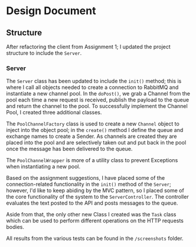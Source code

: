 # Design Document
## Structure
After refactoring the client from Assignment 1; I updated the project structure to include the `Server`.


### Server
The `Server` class has been updated to include the `init()` method; this is where I call all objects needed to create a
connection to RabbitMQ and instantiate a new channel pool. In the `doPost()`, we grab a Channel from
the pool each time a new request is received, publish the payload to the queue and return the channel to the pool.
To successfully implement the Channel Pool, I created three additional classes.

The `PoolChannelFactory` class is used to create a new `Channel` object to inject into the object pool; in the `create()`
method I define the queue and exchange names to create a Sender. As channels are
created they are placed into the pool and are selectively taken out and put back in the pool
once the message has been delivered to the queue.

The `PoolChannelWrapper` is more of a utility class to prevent Exceptions when instantiating a new pool.

Based on the assignment suggestions, I have placed some of the connection-related functionality in the
`init()` method of the `Server`; however, I'd like to keep abiding by the MVC pattern, so I placed some of the core
functionality of the system to the `ServerController`. The controller evaluates the text posted to the API
and posts messages to the queue.

Aside from that, the only other new Class I created was the `Task` class which can be used to perform different operations
on the HTTP requests bodies.

All results from the various tests can be found in the `/screenshots` folder.